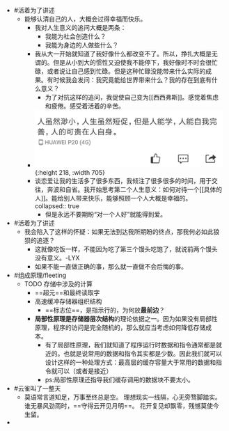 - #活着为了讲述
	- 能够认清自己的人，大概会过得幸福而快乐。
		- 我对人生意义的追问大概是两条：
			- 我能为社会创造什么？
			- 我能为身边的人做些什么？
		- 我从大一开始就知道了我好像什么都改变不了。所以，挣扎大概是无谓的。但是从小到大的惯性又迫使我不能停下，我好像时不时会很忙碌，或者说让自己感到忙碌。但是这种忙碌没能带来什么实际的成果。有时候我会发问：我究竟能给世界带来什么？我的存在到底有什么意义？
			- 为了对抗这样的追问，我促使自己变为[[西西弗斯]]。感觉着焦虑和疲倦。感受着活着的辛苦。
		- ![image.png](../assets/image_1661140136163_0.png){:height 218, :width 705}
		- 谈恋爱让我的生活多了很多东西，我倾注了很多很多的时间，用于交往，奔波和自省。我开始思考第二个人生意义：如何对待一个[[具体的人]]。能给别人带来快乐，能够照顾一个人大概是幸福的。
		  collapsed:: true
			- 但是永远不要期盼“对一个人好”就能得到爱。
- #活着为了讲述
	- 我会陷入了这样的怀疑：如果无法到达我所期盼的终点，那我何必如此狼狈的追逐？
		- 这就像吃饭一样，不能因为吃了第三个馒头吃饱了，就说前两个馒头没有意义。-LYX
		- 如果不能一直做正确的事，那么就一直做不会后悔的事。
- #组成原理/fleeting
	- TODO  存储中涉及的计算
		- ==超元==和最终读取字
		- 高速缓冲存储器组织结构
			- ==标志位==，是指示行的，为何放**最前边**？
		- **局部性原理是存储器层次结构**的理论依据之一。因为如果没有局部性原理，程序的访问是完全随机的，那么就应当考虑如何降低存储成本。
			- 有了局部性原理，我们就知道了程序运行时数据和指令通常都是就近的。也就是说常用的数据和指令其实都是少数。因此我们就可以设计这样的一种处理方式：最高层的缓存容量大于常用的数据和指令就可以（或者是接近）
			- ps:局部性原理还指导我们缓存调用的数据块不要太小。
- #云雀叫了一整天
	- 莫语常言道知足，万事至终总是空。
	  理想现实一线隔，心无旁骛脚踏实。
	  谁无暴风劲雨时，==守得云开见月明==。
	  花开复见却飘零，残憾莫使今生留。
-